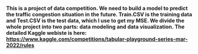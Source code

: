 #### This is a project of data competition. We need to build a model to predict the traffic congestion situation in the future. Train.CSV is the training data and Test.CSV is the test data, which I use to get my MSE. We divide the whole project into two parts: data modeling and data visualization. The detailed Kaggle webiste is here: https://www.kaggle.com/competitions/tabular-playground-series-mar-2022/rules

